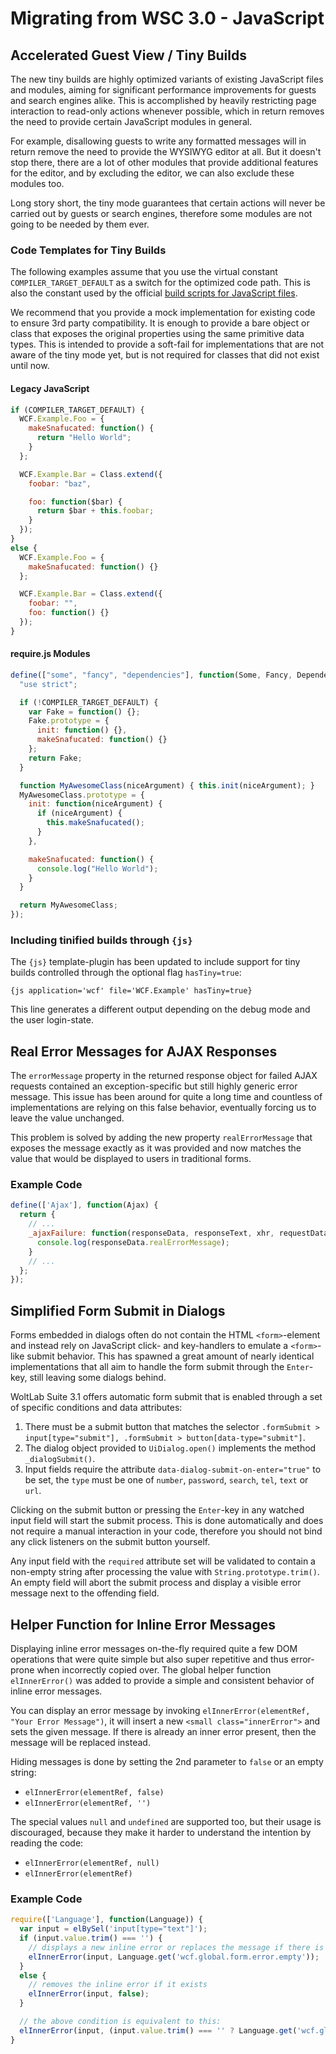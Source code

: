# Migrating from WSC 3.0 - JavaScript

## Accelerated Guest View / Tiny Builds

The new tiny builds are highly optimized variants of existing JavaScript files and modules, aiming for significant performance improvements for guests and search engines alike. This is accomplished by heavily restricting page interaction to read-only actions whenever possible, which in return removes the need to provide certain JavaScript modules in general.

For example, disallowing guests to write any formatted messages will in return remove the need to provide the WYSIWYG editor at all. But it doesn't stop there, there are a lot of other modules that provide additional features for the editor, and by excluding the editor, we can also exclude these modules too.

Long story short, the tiny mode guarantees that certain actions will never be carried out by guests or search engines, therefore some modules are not going to be needed by them ever.

### Code Templates for Tiny Builds

The following examples assume that you use the virtual constant `COMPILER_TARGET_DEFAULT` as a switch for the optimized code path. This is also the constant used by the official [build scripts for JavaScript files](https://github.com/WoltLab/WCF/tree/master/extra).

We recommend that you provide a mock implementation for existing code to ensure 3rd party compatibility. It is enough to provide a bare object or class that exposes the original properties using the same primitive data types. This is intended to provide a soft-fail for implementations that are not aware of the tiny mode yet, but is not required for classes that did not exist until now.

#### Legacy JavaScript

```js
if (COMPILER_TARGET_DEFAULT) {
  WCF.Example.Foo = {
    makeSnafucated: function() {
      return "Hello World";
    }
  };

  WCF.Example.Bar = Class.extend({
    foobar: "baz",

    foo: function($bar) {
      return $bar + this.foobar;
    }
  });
}
else {
  WCF.Example.Foo = {
    makeSnafucated: function() {}
  };

  WCF.Example.Bar = Class.extend({
    foobar: "",
    foo: function() {}
  });
}
```

#### require.js Modules

```js
define(["some", "fancy", "dependencies"], function(Some, Fancy, Dependencies) {
  "use strict";

  if (!COMPILER_TARGET_DEFAULT) {
    var Fake = function() {};
    Fake.prototype = {
      init: function() {},
      makeSnafucated: function() {}
    };
    return Fake;
  }

  function MyAwesomeClass(niceArgument) { this.init(niceArgument); }
  MyAwesomeClass.prototype = {
    init: function(niceArgument) {
      if (niceArgument) {
        this.makeSnafucated();
      }
    },

    makeSnafucated: function() {
      console.log("Hello World");
    }
  }

  return MyAwesomeClass;
});
```

### Including tinified builds through `{js}`

The `{js}` template-plugin has been updated to include support for tiny builds controlled through the optional flag `hasTiny=true`:

```
{js application='wcf' file='WCF.Example' hasTiny=true}
```

This line generates a different output depending on the debug mode and the user login-state.

## Real Error Messages for AJAX Responses

The `errorMessage` property in the returned response object for failed AJAX requests contained an exception-specific but still highly generic error message. This issue has been around for quite a long time and countless of implementations are relying on this false behavior, eventually forcing us to leave the value unchanged.

This problem is solved by adding the new property `realErrorMessage` that exposes the message exactly as it was provided and now matches the value that would be displayed to users in traditional forms.

### Example Code

```js
define(['Ajax'], function(Ajax) {
  return {
    // ...
    _ajaxFailure: function(responseData, responseText, xhr, requestData) {
      console.log(responseData.realErrorMessage);
    }
    // ...
  };
});
```

## Simplified Form Submit in Dialogs

Forms embedded in dialogs often do not contain the HTML `<form>`-element and instead rely on JavaScript click- and key-handlers to emulate a `<form>`-like submit behavior. This has spawned a great amount of nearly identical implementations that all aim to handle the form submit through the `Enter`-key, still leaving some dialogs behind.

WoltLab Suite 3.1 offers automatic form submit that is enabled through a set of specific conditions and data attributes:

 1. There must be a submit button that matches the selector `.formSubmit > input[type="submit"], .formSubmit > button[data-type="submit"]`.
 2. The dialog object provided to `UiDialog.open()` implements the method `_dialogSubmit()`.
 3. Input fields require the attribute `data-dialog-submit-on-enter="true"` to be set, the `type` must be one of `number`, `password`, `search`, `tel`, `text` or `url`.

Clicking on the submit button or pressing the `Enter`-key in any watched input field will start the submit process. This is done automatically and does not require a manual interaction in your code, therefore you should not bind any click listeners on the submit button yourself.

Any input field with the `required` attribute set will be validated to contain a non-empty string after processing the value with `String.prototype.trim()`. An empty field will abort the submit process and display a visible error message next to the offending field.

## Helper Function for Inline Error Messages

Displaying inline error messages on-the-fly required quite a few DOM operations that were quite simple but also super repetitive and thus error-prone when incorrectly copied over. The global helper function `elInnerError()` was added to provide a simple and consistent behavior of inline error messages.

You can display an error message by invoking `elInnerError(elementRef, "Your Error Message")`, it will insert a new `<small class="innerError">` and sets the given message. If there is already an inner error present, then the message will be replaced instead.

Hiding messages is done by setting the 2nd parameter to `false` or an empty string:

 * `elInnerError(elementRef, false)`
 * `elInnerError(elementRef, '')`

The special values `null` and `undefined` are supported too, but their usage is discouraged, because they make it harder to understand the intention by reading the code:

 * `elInnerError(elementRef, null)`
 * `elInnerError(elementRef)`

### Example Code

```js
require(['Language'], function(Language)) {
  var input = elBySel('input[type="text"]');
  if (input.value.trim() === '') {
    // displays a new inline error or replaces the message if there is one already
    elInnerError(input, Language.get('wcf.global.form.error.empty'));
  }
  else {
    // removes the inline error if it exists
    elInnerError(input, false);
  }

  // the above condition is equivalent to this:
  elInnerError(input, (input.value.trim() === '' ? Language.get('wcf.global.form.error.empty') : false));
}
```
